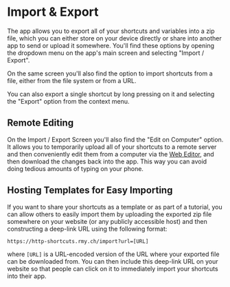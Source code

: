 # Import & Export

The app allows you to export all of your shortcuts and variables into a zip file, which you can either store on your device directly or share into another app to send or upload it somewhere. You'll find these options by opening the dropdown menu on the app's main screen and selecting "Import / Export".

On the same screen you'll also find the option to import shortcuts from a file, either from the file system or from a URL.

You can also export a single shortcut by long pressing on it and selecting the "Export" option from the context menu.

<a name="remote-edit"></a>
## Remote Editing

On the Import / Export Screen you'll also find the "Edit on Computer" option. It allows you to temporarily upload all of your shortcuts to a remote server and then conveniently edit them from a computer via the [Web Editor](https://http-shortcuts.rmy.ch/editor), and then download the changes back into the app. This way you can avoid doing tedious amounts of typing on your phone.

<a name="import-deep-linking"></a>
## Hosting Templates for Easy Importing
If you want to share your shortcuts as a template or as part of a tutorial, you can allow others to easily import them by uploading the exported zip file somewhere on your website (or any publicly accessible host) and then constructing a deep-link URL using the following format:

```
https://http-shortcuts.rmy.ch/import?url=[URL]
```

where `[URL]` is a URL-encoded version of the URL where your exported file can be downloaded from. You can then include this deep-link URL on your website so that people can click on it to immediately import your shortcuts into their app.
